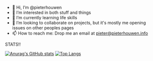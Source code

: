 - 👋 Hi, I’m @pieterhouwen
- 👀 I’m interested in both stuff and things
- 🌱 I’m currently learning life skills
- 💞️ I’m looking to collaborate on projects, but it's mostly me opening issues on other peoples pages
- 📫 How to reach me: Drop me an email at pieter@pieterhouwen.info

<!---
pieterhouwen/pieterhouwen is a ✨ special ✨ repository because its `README.md` (this file) appears on your GitHub profile.
You can click the Preview link to take a look at your changes.
--->


STATS!!

[![Anurag's GitHub stats](https://github-readme-stats.vercel.app/api?username=pieterhouwen&hide=prs)](https://github.com/anuraghazra/github-readme-stats)
[![Top Langs](https://github-readme-stats.vercel.app/api/top-langs/?username=pieterhouwen)](https://github.com/anuraghazra/github-readme-stats)
